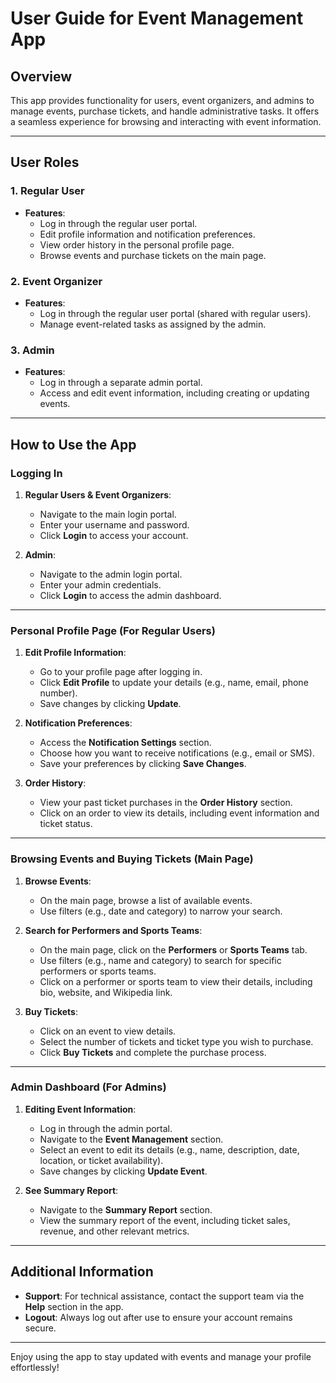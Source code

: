 # User Guide for Event Management App

## Overview
This app provides functionality for users, event organizers, and admins to manage events, purchase tickets, and handle administrative tasks. It offers a seamless experience for browsing and interacting with event information.

---

## User Roles
### 1. **Regular User**
   - **Features**:
     - Log in through the regular user portal.
     - Edit profile information and notification preferences.
     - View order history in the personal profile page.
     - Browse events and purchase tickets on the main page.
     
### 2. **Event Organizer**
   - **Features**:
     - Log in through the regular user portal (shared with regular users).
     - Manage event-related tasks as assigned by the admin.

### 3. **Admin**
   - **Features**:
     - Log in through a separate admin portal.
     - Access and edit event information, including creating or updating events.

---

## How to Use the App

### Logging In
1. **Regular Users & Event Organizers**:
   - Navigate to the main login portal.
   - Enter your username and password.
   - Click **Login** to access your account.

2. **Admin**:
   - Navigate to the admin login portal.
   - Enter your admin credentials.
   - Click **Login** to access the admin dashboard.

---

### Personal Profile Page (For Regular Users)
1. **Edit Profile Information**:
   - Go to your profile page after logging in.
   - Click **Edit Profile** to update your details (e.g., name, email, phone number).
   - Save changes by clicking **Update**.

2. **Notification Preferences**:
   - Access the **Notification Settings** section.
   - Choose how you want to receive notifications (e.g., email or SMS).
   - Save your preferences by clicking **Save Changes**.

3. **Order History**:
   - View your past ticket purchases in the **Order History** section.
   - Click on an order to view its details, including event information and ticket status.

---

### Browsing Events and Buying Tickets (Main Page)
1. **Browse Events**:
   - On the main page, browse a list of available events.
   - Use filters (e.g., date and category) to narrow your search.

2. **Search for Performers and Sports Teams**:
   - On the main page, click on the **Performers** or **Sports Teams** tab.
   - Use filters (e.g., name and category) to search for specific performers or sports teams.
   - Click on a performer or sports team to view their details, including bio, website, and Wikipedia link.

3. **Buy Tickets**:
   - Click on an event to view details.
   - Select the number of tickets and ticket type you wish to purchase.
   - Click **Buy Tickets** and complete the purchase process.

---

### Admin Dashboard (For Admins)
1. **Editing Event Information**:
   - Log in through the admin portal.
   - Navigate to the **Event Management** section.
   - Select an event to edit its details (e.g., name, description, date, location, or ticket availability).
   - Save changes by clicking **Update Event**.

2. **See Summary Report**:
   - Navigate to the **Summary Report** section.
   - View the summary report of the event, including ticket sales, revenue, and other relevant metrics. 

---

## Additional Information
- **Support**: For technical assistance, contact the support team via the **Help** section in the app.
- **Logout**: Always log out after use to ensure your account remains secure.

---

Enjoy using the app to stay updated with events and manage your profile effortlessly!
